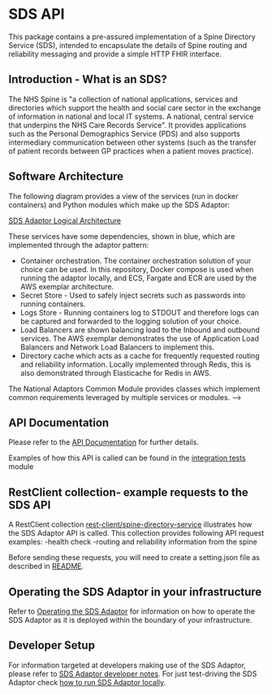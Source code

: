 # SDS API

This package contains a pre-assured implementation of a Spine Directory Service (SDS), intended to encapsulate the details of Spine routing and reliability messaging and provide a simple HTTP FHIR interface.

## Introduction - What is an SDS?

The NHS Spine is "a collection of national applications, services and directories which support the health and social care sector in the
exchange of information in national and local IT systems. A national, central service that underpins the NHS Care Records Service".
It provides applications such as the Personal Demographics Service (PDS) and also supports intermediary communication between other systems
(such as the transfer of patient records between GP practices when a patient moves practice).

## Software Architecture

The following diagram provides a view of the services (run in docker containers) and Python modules which make up the SDS Adaptor:

<!-- TODO change link -->
[SDS Adaptor Logical Architecture](../documentation/MHSLogicalArchitecture.pdf)

These services have some dependencies, shown in blue, which are implemented through the adaptor pattern:
- Container orchestration. The container orchestration solution of your choice can be used. In this repository, Docker compose is used when running
the adaptor locally, and ECS, Fargate and ECR are used by the AWS exemplar architecture.
- Secret Store - Used to safely inject secrets such as passwords into running containers.
- Logs Store - Running containers log to STDOUT and therefore logs can be captured and forwarded to the logging solution of your choice.
- Load Balancers are shown balancing load to the Inbound and outbound services. The AWS exemplar demonstrates the use of Application Load Balancers and
Network Load Balancers to implement this.
- Directory cache which acts as a cache for frequently requested routing and reliability information. Locally implemented through Redis, this is
also demonstrated through Elasticache for Redis in AWS.

The National Adaptors Common Module provides classes which implement common requirements leveraged by multiple services or modules. -->

## API Documentation

Please refer to the [API Documentation](spine-directory-service-api.yaml) for further details.

Examples of how this API is called can be found in the [integration tests](../integration-tests) module

## RestClient collection- example requests to the SDS API

A RestClient collection [rest-client/spine-directory-service](../rest-client/spine-directory-service) illustrates how the SDS Adaptor API
is called. This collection provides following API request examples:
-health check
-routing and reliability information from the spine

Before sending these requests, you will need to create a setting.json file as described in [README](../rest-client/README.md).

## Operating the SDS Adaptor in your infrastructure

Refer to [Operating the SDS Adaptor](operating-sds-adaptor.md) for information on how to operate the SDS Adaptor as it is deployed
within the boundary of your infrastructure.

## Developer Setup

For information targeted at developers making use of the SDS Adaptor, please refer to [SDS Adaptor developer notes](sds-adaptor-dev-notes.md).
For just test-driving the SDS Adaptor check [how to run SDS Adaptor locally](running-sds-adaptor-locally.md).

